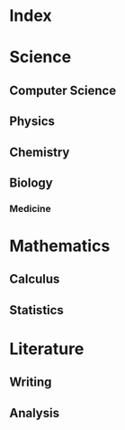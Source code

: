 # Index

# Science

## Computer Science

## Physics

## Chemistry

## Biology

### Medicine





# Mathematics

## Calculus

## Statistics 



# Literature 

## Writing

## Analysis


